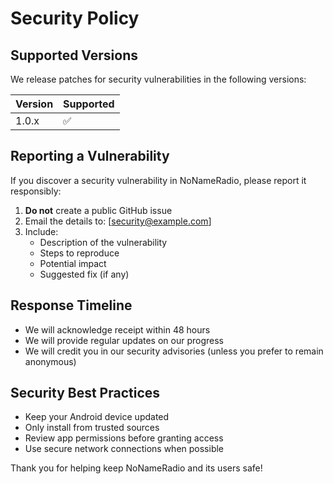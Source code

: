 # Security Policy

## Supported Versions

We release patches for security vulnerabilities in the following versions:

| Version | Supported          |
| ------- | ------------------ |
| 1.0.x   | :white_check_mark: |

## Reporting a Vulnerability

If you discover a security vulnerability in NoNameRadio, please report it responsibly:

1. **Do not** create a public GitHub issue
2. Email the details to: [security@example.com]
3. Include:
   - Description of the vulnerability
   - Steps to reproduce
   - Potential impact
   - Suggested fix (if any)

## Response Timeline

- We will acknowledge receipt within 48 hours
- We will provide regular updates on our progress
- We will credit you in our security advisories (unless you prefer to remain anonymous)

## Security Best Practices

- Keep your Android device updated
- Only install from trusted sources
- Review app permissions before granting access
- Use secure network connections when possible

Thank you for helping keep NoNameRadio and its users safe!
